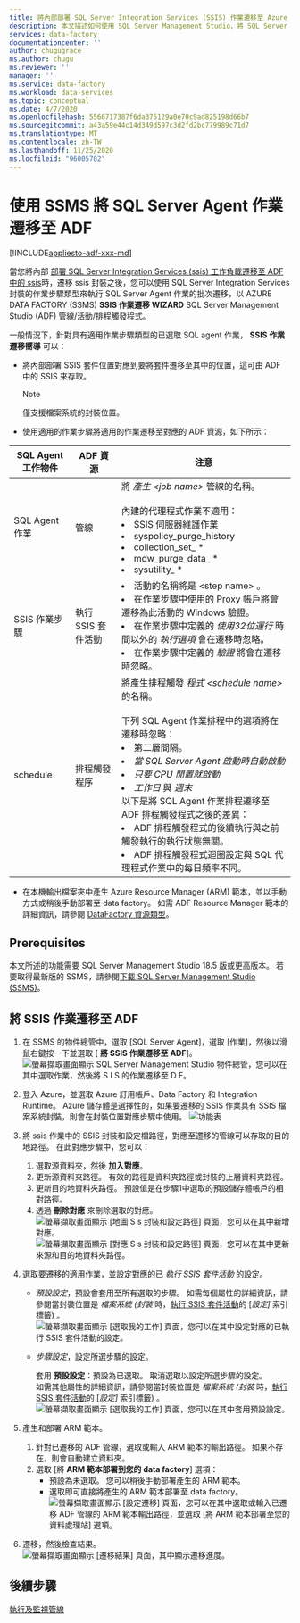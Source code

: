 ```yaml
---
title: 將內部部署 SQL Server Integration Services (SSIS) 作業遷移至 Azure Data Factory
description: 本文描述如何使用 SQL Server Management Studio，將 SQL Server Integration Services (SSIS) 作業遷移至 Azure Data Factory 管線/活動/觸發程式。
services: data-factory
documentationcenter: ''
author: chugugrace
ms.author: chugu
ms.reviewer: ''
manager: ''
ms.service: data-factory
ms.workload: data-services
ms.topic: conceptual
ms.date: 4/7/2020
ms.openlocfilehash: 5566717387f6da375129a0e70c9ad825198d66b7
ms.sourcegitcommit: a43a59e44c14d349d597c3d2fd2bc779989c71d7
ms.translationtype: MT
ms.contentlocale: zh-TW
ms.lasthandoff: 11/25/2020
ms.locfileid: "96005702"
---
```

# <a name="migrate-sql-server-agent-jobs-to-adf-with-ssms"></a>使用 SSMS 將 SQL Server Agent 作業遷移至 ADF

[!INCLUDE[appliesto-adf-xxx-md](includes/appliesto-adf-xxx-md.md)]

當您將內部 [部署 SQL Server Integration Services (ssis) 工作負載遷移至 ADF 中的 ssis](scenario-ssis-migration-overview.md)時，遷移 ssis 封裝之後，您可以使用 SQL Server Integration Services 封裝的作業步驟類型來執行 SQL Server Agent 作業的批次遷移，以 AZURE DATA FACTORY (SSMS) **SSIS 作業遷移 WIZARD** SQL Server Management Studio (ADF) 管線/活動/排程觸發程式。

一般情況下，針對具有適用作業步驟類型的已選取 SQL agent 作業， **SSIS 作業遷移嚮導** 可以：

- 將內部部署 SSIS 套件位置對應到要將套件遷移至其中的位置，這可由 ADF 中的 SSIS 來存取。
    > [!NOTE]
    > 僅支援檔案系統的封裝位置。
- 使用適用的作業步驟將適用的作業遷移至對應的 ADF 資源，如下所示：

|SQL Agent 工作物件  |ADF 資源  |注意|
|---------|---------|---------|
|SQL Agent 作業|管線     |將 *產生 \<job name>* 管線的名稱。 <br> <br> 內建的代理程式作業不適用： <li> SSIS 伺服器維護作業 <li> syspolicy_purge_history <li> collection_set_ * <li> mdw_purge_data_ * <li> sysutility_ *|
|SSIS 作業步驟|執行 SSIS 套件活動|<li> 活動的名稱將是 \<step name> 。 <li> 在作業步驟中使用的 Proxy 帳戶將會遷移為此活動的 Windows 驗證。 <li> 在作業步驟中定義的 *使用32位運行* 時間以外的 *執行選項* 會在遷移時忽略。 <li> 在作業步驟中定義的 *驗證* 將會在遷移時忽略。|
|schedule      |排程觸發程序        |將產生排程觸發 *程式 \<schedule name>* 的名稱。 <br> <br> 下列 SQL Agent 作業排程中的選項將在遷移時忽略： <li> 第二層間隔。 <li> *當 SQL Server Agent 啟動時自動啟動* <li> *只要 CPU 閒置就啟動* <li> *工作日* 與 *週末*<time zone> <br> 以下是將 SQL Agent 作業排程遷移至 ADF 排程觸發程式之後的差異： <li> ADF 排程觸發程式的後續執行與之前觸發執行的執行狀態無關。 <li> ADF 排程觸發程式迴圈設定與 SQL 代理程式作業中的每日頻率不同。|

- 在本機輸出檔案夾中產生 Azure Resource Manager (ARM) 範本，並以手動方式或稍後手動部署至 data factory。 如需 ADF Resource Manager 範本的詳細資訊，請參閱 [DataFactory 資源類型](/azure/templates/microsoft.datafactory/allversions)。

## <a name="prerequisites"></a>Prerequisites

本文所述的功能需要 SQL Server Management Studio 18.5 版或更高版本。 若要取得最新版的 SSMS，請參閱[下載 SQL Server Management Studio (SSMS)](/sql/ssms/download-sql-server-management-studio-ssms?view=sql-server-ver15)。

## <a name="migrate-ssis-jobs-to-adf"></a>將 SSIS 作業遷移至 ADF

1. 在 SSMS 的物件總管中，選取 [SQL Server Agent]，選取 [作業]，然後以滑鼠右鍵按一下並選取 [ **將 SSIS 作業遷移至 ADF**]。
![螢幕擷取畫面顯示 SQL Server Management Studio 物件總管，您可以在其中選取作業，然後將 S I S 的作業遷移至 D F。](media/how-to-migrate-ssis-job-ssms/menu.png)

1. 登入 Azure，並選取 Azure 訂用帳戶、Data Factory 和 Integration Runtime。 Azure 儲存體是選擇性的，如果要遷移的 SSIS 作業具有 SSIS 檔案系統封裝，則會在封裝位置對應步驟中使用。
![功能表](media/how-to-migrate-ssis-job-ssms/step1.png)

1. 將 ssis 作業中的 SSIS 封裝和設定檔路徑，對應至遷移的管線可以存取的目的地路徑。 在此對應步驟中，您可以：

    1. 選取源資料夾，然後 **加入對應**。
    1. 更新源資料夾路徑。 有效的路徑是資料夾路徑或封裝的上層資料夾路徑。
    1. 更新目的地資料夾路徑。 預設值是在步驟1中選取的預設儲存體帳戶的相對路徑。
    1. 透過 **刪除對應** 來刪除選取的對應。
![螢幕擷取畫面顯示 [地圖 S s 封裝和設定路徑] 頁面，您可以在其中新增對應。 ](media/how-to-migrate-ssis-job-ssms/step2.png)
 ![螢幕擷取畫面顯示 [對應 S s 封裝和設定路徑] 頁面，您可以在其中更新來源和目的地資料夾路徑。](media/how-to-migrate-ssis-job-ssms/step2-1.png)

1. 選取要遷移的適用作業，並設定對應的已 *執行 SSIS 套件活動* 的設定。

    - *預設設定*，預設會套用至所有選取的步驟。 如需每個屬性的詳細資訊，請參閱當封裝位置是 *檔案系統 (封裝* 時，[執行 SSIS 套件活動](how-to-invoke-ssis-package-ssis-activity.md)的 [*設定]* 索引標籤) 。
    ![螢幕擷取畫面顯示 [選取我的工作] 頁面，您可以在其中設定對應的已執行 SSIS 套件活動的設定。](media/how-to-migrate-ssis-job-ssms/step3-1.png)
    - *步驟設定*，設定所選步驟的設定。
        
        套用 **預設設定**：預設為已選取。 取消選取以設定所選步驟的設定。  
        如需其他屬性的詳細資訊，請參閱當封裝位置是 *檔案系統 (封裝* 時，[執行 SSIS 套件活動](how-to-invoke-ssis-package-ssis-activity.md)的 [*設定]* 索引標籤) 。
    ![螢幕擷取畫面顯示 [選取我的工作] 頁面，您可以在其中套用預設設定。](media/how-to-migrate-ssis-job-ssms/step3-2.png)

1. 產生和部署 ARM 範本。
    1. 針對已遷移的 ADF 管線，選取或輸入 ARM 範本的輸出路徑。 如果不存在，則會自動建立資料夾。
    2. 選取 [將 **ARM 範本部署到您的 data factory**] 選項：
        - 預設為未選取。 您可以稍後手動部署產生的 ARM 範本。
        - 選取即可直接將產生的 ARM 範本部署至 data factory。
    ![螢幕擷取畫面顯示 [設定遷移] 頁面，您可以在其中選取或輸入已遷移 ADF 管線的 ARM 範本輸出路徑，並選取 [將 ARM 範本部署至您的資料處理站] 選項。](media/how-to-migrate-ssis-job-ssms/step4.png)

1. 遷移，然後檢查結果。
![螢幕擷取畫面顯示 [遷移結果] 頁面，其中顯示遷移進度。](media/how-to-migrate-ssis-job-ssms/step5.png)

## <a name="next-steps"></a>後續步驟

[執行及監視管線](how-to-invoke-ssis-package-ssis-activity.md)